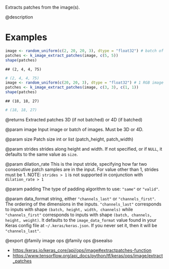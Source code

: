 Extracts patches from the image(s).

@description

# Examples

```r
image <- random_uniform(c(2, 20, 20, 3), dtype = "float32") # batch of 2 RGB images
patches <- k_image_extract_patches(image, c(5, 5))
shape(patches)
```

```
## (2, 4, 4, 75)
```

```r
# (2, 4, 4, 75)
image <- random_uniform(c(20, 20, 3), dtype = "float32") # 1 RGB image
patches <- k_image_extract_patches(image, c(3, 3), c(1, 1))
shape(patches)
```

```
## (18, 18, 27)
```

```r
# (18, 18, 27)
```

@returns
Extracted patches 3D (if not batched) or 4D (if batched)

@param image
Input image or batch of images. Must be 3D or 4D.

@param size
Patch size int or list (patch_height, patch_width)

@param strides
strides along height and width. If not specified, or
if `NULL`, it defaults to the same value as `size`.

@param dilation_rate
This is the input stride, specifying how far two
consecutive patch samples are in the input. For value other than 1,
strides must be 1. NOTE: `strides > 1` is not supported in
conjunction with `dilation_rate > 1`

@param padding
The type of padding algorithm to use: `"same"` or `"valid"`.

@param data_format
string, either `"channels_last"` or `"channels_first"`.
The ordering of the dimensions in the inputs. `"channels_last"`
corresponds to inputs with shape `(batch, height, width, channels)`
while `"channels_first"` corresponds to inputs with shape
`(batch, channels, height, weight)`. It defaults to the
`image_data_format` value found in your Keras config file at
`~/.keras/keras.json`. If you never set it, then it will be
`"channels_last"`.

@export
@family image ops
@family ops
@seealso
+ <https:/keras.io/keras_core/api/ops/image#extractpatches-function>
+ <https://www.tensorflow.org/api_docs/python/tf/keras/ops/image/extract_patches>

